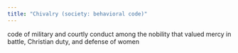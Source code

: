 ```yaml
---
title: "Chivalry (society: behavioral code)"
---
```

code of military and courtly conduct among the nobility that valued mercy in battle, Christian duty, and defense of women

